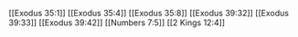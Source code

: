 [[Exodus 35:1]]
[[Exodus 35:4]]
[[Exodus 35:8]]
[[Exodus 39:32]]
[[Exodus 39:33]]
[[Exodus 39:42]]
[[Numbers 7:5]]
[[2 Kings 12:4]]
